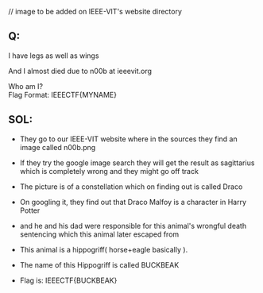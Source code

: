 // image to be added on IEEE-VIT's website directory

## Q:
I have legs as well as wings

And I almost died due to n00b at ieeevit.org

Who am I?<br/>
Flag Format: IEEECTF{MYNAME}

## SOL:
- They go to our IEEE-VIT website where in the sources they find an image called n00b.png
- If they try the google image search they will get the result as sagittarius which is completely wrong and they might go off track
- The picture is of a constellation which on finding out is called Draco 
- On googling it, they find out that Draco Malfoy is a character in Harry Potter
- and he and his dad were responsible for this animal's wrongful death sentencing which this animal later escaped from
- This animal is a hippogriff( horse+eagle basically ).
- The name of this Hippogriff is called BUCKBEAK

- Flag is: IEEECTF{BUCKBEAK}
